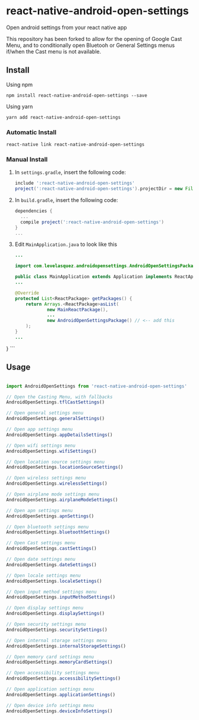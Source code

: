 # react-native-android-open-settings

Open android settings from your react native app

This repository has been forked to allow for the opening of Google Cast Menu, and to conditionally open Bluetooh or General Settings menus if/when the Cast menu is not available.

## Install
Using npm

```
npm install react-native-android-open-settings --save
```

Using yarn
```
yarn add react-native-android-open-settings
```

### Automatic Install
```
react-native link react-native-android-open-settings
```
### Manual Install

1. In `settings.gradle`, insert the following code:
    ```gradle
    include ':react-native-android-open-settings'
    project(':react-native-android-open-settings').projectDir = new File(settingsDir, '../node_modules/react-native-android-open-settings/android')
    ```

2. In `build.gradle`, insert the following code:
    ```gradle
    dependencies {
      ...
      compile project(':react-native-android-open-settings')
    }
    ...
    ```
3. Edit `MainApplication.java` to look like this

    ```java
    ...

    import com.levelasquez.androidopensettings.AndroidOpenSettingsPackage; // <-- add this import

    public class MainApplication extends Application implements ReactApplication {
    ...

    @Override
    protected List<ReactPackage> getPackages() {
        return Arrays.<ReactPackage>asList(
                new MainReactPackage(),
                ...
                new AndroidOpenSettingsPackage() // <-- add this
        );
    }
    ...
}
    ```

## Usage

```javascript

import AndroidOpenSettings from 'react-native-android-open-settings'

// Open the Casting Menu, with fallbacks
AndroidOpenSettings.tflCastSettings()

// Open general settings menu
AndroidOpenSettings.generalSettings()

// Open app settings menu
AndroidOpenSettings.appDetailsSettings()

// Open wifi settings menu
AndroidOpenSettings.wifiSettings()

// Open location source settings menu
AndroidOpenSettings.locationSourceSettings()

// Open wireless settings menu
AndroidOpenSettings.wirelessSettings()

// Open airplane mode settings menu
AndroidOpenSettings.airplaneModeSettings()

// Open apn settings menu
AndroidOpenSettings.apnSettings()

// Open bluetooth settings menu
AndroidOpenSettings.bluetoothSettings()

// Open Cast settings menu
AndroidOpenSettings.castSettings()

// Open date settings menu
AndroidOpenSettings.dateSettings()

// Open locale settings menu
AndroidOpenSettings.localeSettings()

// Open input method settings menu
AndroidOpenSettings.inputMethodSettings()

// Open display settings menu
AndroidOpenSettings.displaySettings()

// Open security settings menu
AndroidOpenSettings.securitySettings()

// Open internal storage settings menu
AndroidOpenSettings.internalStorageSettings()

// Open memory card settings menu
AndroidOpenSettings.memoryCardSettings()

// Open accessibility settings menu
AndroidOpenSettings.accessibilitySettings()

// Open application settings menu
AndroidOpenSettings.applicationSettings()

// Open device info settings menu
AndroidOpenSettings.deviceInfoSettings()
```
